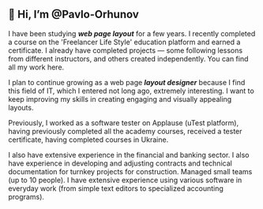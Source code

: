 ## 👋 Hi, I’m @Pavlo-Orhunov

I have been studying ***web page layout*** for a few years. I recently completed a course on the 'Freelancer Life Style' education platform and earned a certificate. I already have completed projects — some following lessons from different instructors, and others created independently. You can find all my work here.

I plan to continue growing as a web page ***layout designer*** because I find this field of IT, which I entered not long ago, extremely interesting. I want to keep improving my skills in creating engaging and visually appealing layouts.

Previously, I worked as a software tester on Applause (uTest platform), having previously completed all the academy courses, received a tester certificate, having completed courses in Ukraine.

I also have extensive experience in the financial and banking sector. I also have experience in developing and adjusting contracts and technical documentation for turnkey projects for construction. Managed small teams (up to 10 people). I have extensive experience using various software in everyday work (from simple text editors to specialized accounting programs).

<!---
Pavlo-Orhunov/Pavlo-Orhunov is a ✨ special ✨ repository because its `README.md` (this file) appears on your GitHub profile.
You can click the Preview link to take a look at your changes.
--->
